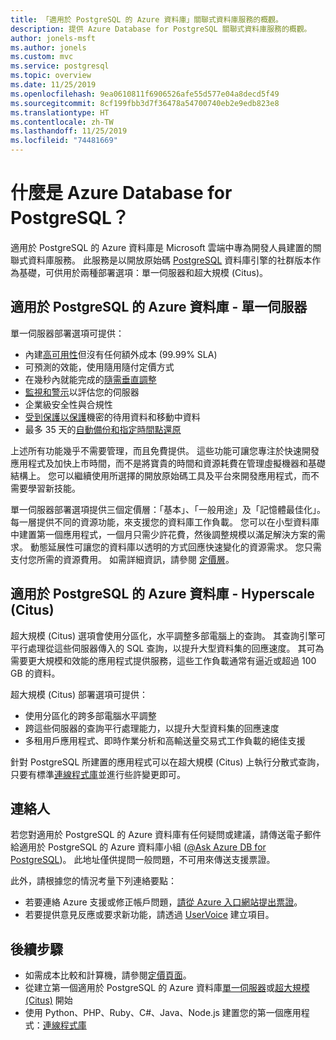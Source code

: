 ```yaml
---
title: 「適用於 PostgreSQL 的 Azure 資料庫」關聯式資料庫服務的概觀。
description: 提供 Azure Database for PostgreSQL 關聯式資料庫服務的概觀。
author: jonels-msft
ms.author: jonels
ms.custom: mvc
ms.service: postgresql
ms.topic: overview
ms.date: 11/25/2019
ms.openlocfilehash: 9ea0610811f6906526afe55d577e04a8decd5f49
ms.sourcegitcommit: 8cf199fbb3d7f36478a54700740eb2e9edb823e8
ms.translationtype: HT
ms.contentlocale: zh-TW
ms.lasthandoff: 11/25/2019
ms.locfileid: "74481669"
---
```

# <a name="what-is-azure-database-for-postgresql"></a>什麼是 Azure Database for PostgreSQL？
適用於 PostgreSQL 的 Azure 資料庫是 Microsoft 雲端中專為開發人員建置的關聯式資料庫服務。 此服務是以開放原始碼 [PostgreSQL](https://www.postgresql.org/) 資料庫引擎的社群版本作為基礎，可供用於兩種部署選項：單一伺服器和超大規模 (Citus)。

## <a name="azure-database-for-postgresql---single-server"></a>適用於 PostgreSQL 的 Azure 資料庫 - 單一伺服器
單一伺服器部署選項可提供：

- 內建[高可用性](concepts-high-availability.md)但沒有任何額外成本 (99.99% SLA)
- 可預測的效能，使用隨用隨付定價方式
- 在幾秒內就能完成的[隨需垂直調整](concepts-pricing-tiers.md)
- [監視和警示](concepts-monitoring.md)以評估您的伺服器
- 企業級安全性與合規性
- [受到保護以保護](concepts-security.md)機密的待用資料和移動中資料
- 最多 35 天的[自動備份和指定時間點還原](concepts-business-continuity.md)


上述所有功能幾乎不需要管理，而且免費提供。 這些功能可讓您專注於快速開發應用程式及加快上市時間，而不是將寶貴的時間和資源耗費在管理虛擬機器和基礎結構上。 您可以繼續使用所選擇的開放原始碼工具及平台來開發應用程式，而不需要學習新技能。

單一伺服器部署選項提供三個定價層：「基本」、「一般用途」及「記憶體最佳化」。 每一層提供不同的資源功能，來支援您的資料庫工作負載。 您可以在小型資料庫中建置第一個應用程式，一個月只需少許花費，然後調整規模以滿足解決方案的需求。 動態延展性可讓您的資料庫以透明的方式回應快速變化的資源需求。 您只需支付您所需的資源費用。 如需詳細資訊，請參閱 [定價層](concepts-pricing-tiers.md)。

## <a name="azure-database-for-postgresql---hyperscale-citus"></a>適用於 PostgreSQL 的 Azure 資料庫 - Hyperscale (Citus)
超大規模 (Citus) 選項會使用分區化，水平調整多部電腦上的查詢。 其查詢引擎可平行處理從這些伺服器傳入的 SQL 查詢，以提升大型資料集的回應速度。 其可為需要更大規模和效能的應用程式提供服務，這些工作負載通常有逼近或超過 100 GB 的資料。

超大規模 (Citus) 部署選項可提供：

- 使用分區化的跨多部電腦水平調整
- 跨這些伺服器的查詢平行處理能力，以提升大型資料集的回應速度
- 多租用戶應用程式、即時作業分析和高輸送量交易式工作負載的絕佳支援

針對 PostgreSQL 所建置的應用程式可以在超大規模 (Citus) 上執行分散式查詢，只要有標準[連線程式庫](./concepts-connection-libraries.md)並進行些許變更即可。

## <a name="contacts"></a>連絡人
若您對適用於 PostgreSQL 的 Azure 資料庫有任何疑問或建議，請傳送電子郵件給適用於 PostgreSQL 的 Azure 資料庫小組 ([@Ask Azure DB for PostgreSQL](mailto:AskAzureDBforPostgreSQL@service.microsoft.com))。 此地址僅供提問一般問題，不可用來傳送支援票證。

此外，請根據您的情況考量下列連絡要點：
- 若要連絡 Azure 支援或修正帳戶問題，[請從 Azure 入口網站提出票證](https://portal.azure.com/?#blade/Microsoft_Azure_Support/HelpAndSupportBlade)。
- 若要提供意見反應或要求新功能，請透過 [UserVoice](https://feedback.azure.com/forums/597976-azure-database-for-postgresql) 建立項目。

## <a name="next-steps"></a>後續步驟
- 如需成本比較和計算機，請參閱[定價頁面](https://azure.microsoft.com/pricing/details/postgresql/)。
- 從建立第一個適用於 PostgreSQL 的 Azure 資料庫[單一伺服器](./quickstart-create-server-database-portal.md)或[超大規模 (Citus)](./quickstart-create-hyperscale-portal.md) 開始
- 使用 Python、PHP、Ruby、C\#、Java、Node.js 建置您的第一個應用程式：[連線程式庫](./concepts-connection-libraries.md)
